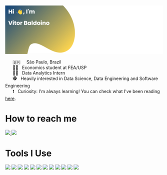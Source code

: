 
![Banner](./images/banner.png)

<!--
# About Me
-->

&nbsp; &nbsp; &nbsp; :brazil: &nbsp; &nbsp; São Paulo, Brazil <br/>
&nbsp; &nbsp; &nbsp; :man_student: &nbsp; Economics student at FEA/USP <br/>
&nbsp; &nbsp; &nbsp; :technologist: &nbsp; Data Analytics Intern <br/>
&nbsp; &nbsp; &nbsp; :detective: &nbsp; Heavily interested in Data Science, Data Engineering and Software Engineering <br/>
&nbsp; &nbsp; &nbsp; :heavy_exclamation_mark: &nbsp; Curiosity: I'm always learning! You can check what I've been reading [here](https://github.com/baldoinov/text-books). <br/>


# How to reach me

<p>
  <a href="mailto:vdbaldoino@gmail.com?subject=Olá%20Vitor">
    <img src="https://img.shields.io/badge/gmail-%23D14836.svg?&style=for-the-badge&logo=gmail&logoColor=white"/>
  </a>
  <a href="https://www.linkedin.com/in/vitorbaldoino/">
    <img src="https://img.shields.io/badge/linkedin-%230077B5.svg?&style=for-the-badge&logo=linkedin&logoColor=white" />
  </a>
</p>


# Tools I Use

![](https://img.shields.io/badge/Editor-VS_Code-informational?style=for-the-badge&logo=visual-studio-code&logoColor=white&color=164678)
![](https://img.shields.io/badge/Editor-Jupyter-informational?style=for-the-badge&logo=Jupyter&logoColor=white&color=164678)
![](https://img.shields.io/badge/Code-Python-informational?style=for-the-badge&logo=python&logoColor=white&color=164678)
![](https://img.shields.io/badge/Tools-pandas-informational?style=for-the-badge&logo=pandas&logoColor=white&color=164678)
![](https://img.shields.io/badge/Tools-Tableau-informational?style=for-the-badge&logo=Tableau&logoColor=white&color=164678)
![](https://img.shields.io/badge/Tools-Microsoft_Office-informational?style=for-the-badge&logo=Microsoft-Office&logoColor=white&color=164678)
![](https://img.shields.io/badge/Tools-Microsoft_Excel-informational?style=for-the-badge&logo=Microsoft-Excel&logoColor=white&color=164678)
![](https://img.shields.io/badge/Tools-Microsoft_Power_Point-informational?style=for-the-badge&logo=Microsoft-PowerPoint&logoColor=white&color=164678)
![](https://img.shields.io/badge/Tools-Microsoft_Word-informational?style=for-the-badge&logo=Microsoft-Word&logoColor=white&color=164678)
![](https://img.shields.io/badge/Tools-PostgreSQL-informational?style=for-the-badge&logo=postgresql&logoColor=white&color=164678)
![](https://img.shields.io/badge/Tools-MySQL-informational?style=for-the-badge&logo=mysql&logoColor=white&color=164678)
![](https://img.shields.io/badge/Tools-Git-informational?style=for-the-badge&logo=git&logoColor=white&color=164678)



<!--

![](https://img.shields.io/badge/Tools-Power_BI-informational?style=flat&logo=Power-BI&logoColor=white&color=6aa6f8)
-->
